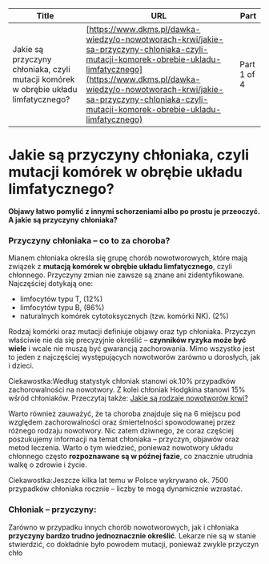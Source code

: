 | **Title**       | **URL**           | **Part**              |
|-----------------|-------------------|-----------------------|
| Jakie są przyczyny chłoniaka, czyli mutacji komórek w obrębie układu limfatycznego?         | [https://www.dkms.pl/dawka-wiedzy/o-nowotworach-krwi/jakie-sa-przyczyny-chloniaka-czyli-mutacji-komorek-obrebie-ukladu-limfatycznego](https://www.dkms.pl/dawka-wiedzy/o-nowotworach-krwi/jakie-sa-przyczyny-chloniaka-czyli-mutacji-komorek-obrebie-ukladu-limfatycznego)    | Part 1 of 4          |

# Jakie są przyczyny chłoniaka, czyli mutacji komórek w obrębie układu limfatycznego?

**Objawy łatwo pomylić z innymi schorzeniami albo po prostu je przeoczyć. A jakie są przyczyny chłoniaka?**


### Przyczyny chłoniaka – co to za choroba?


Mianem chłoniaka określa się grupę chorób nowotworowych, które mają związek z **mutacją komórek w obrębie układu limfatycznego**, czyli chłonnego. Przyczyny zmian nie zawsze są znane ani zidentyfikowane. Najczęściej dotykają one:


* limfocytów typu T, (12%)
* limfocytów typu B, (86%)
* naturalnych komórek cytotoksycznych (tzw. komórki NK). (2%)


Rodzaj komórki oraz mutacji definiuje objawy oraz typ chłoniaka. Przyczyn właściwie nie da się precyzyjnie określić – **czynników ryzyka może być wiele** i wcale nie muszą być gwarancją zachorowania. Mimo wszystko jest to jeden z najczęściej występujących nowotworów zarówno u dorosłych, jak i dzieci.


Ciekawostka:Według statystyk chłoniak stanowi ok.10% przypadków zachorowalności na nowotwory. Z kolei chłoniak Hodgkina stanowi 15% wśród chłoniaków.
Przeczytaj także: [Jakie są rodzaje nowotworów krwi?](/dawka-wiedzy/o-nowotworach-krwi/nowotwory-krwi-rodzaje "Nowotwory krwi: rodzaje i objawy")


Warto również zauważyć, że ta choroba znajduje się na 6 miejscu pod względem zachorowalności oraz śmiertelności spowodowanej przez różnego rodzaju nowotwory. Nic zatem dziwnego, że coraz częściej poszukujemy informacji na temat chłoniaka – przyczyn, objawów oraz metod leczenia. Warto o tym wiedzieć, ponieważ nowotwory układu chłonnego często **rozpoznawane są w późnej fazie**, co znacznie utrudnia walkę o zdrowie i życie.


Ciekawostka:Jeszcze kilka lat temu w Polsce wykrywano ok. 7500 przypadków chłoniaka rocznie – liczby te mogą dynamicznie wzrastać.

### Chłoniak – przyczyny:


Zarówno w przypadku innych chorób nowotworowych, jak i chłoniaka **przyczyny bardzo trudno jednoznacznie określić**. Lekarze nie są w stanie stwierdzić, co dokładnie było powodem mutacji, ponieważ zwykle przyczyn chło